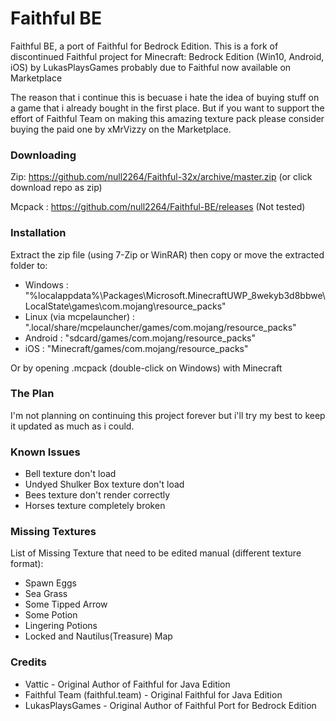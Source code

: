 # Faithful BE
Faithful BE, a port of Faithful for Bedrock Edition. This is a fork of discontinued Faithful project for Minecraft: Bedrock Edition (Win10, Android, iOS) by LukasPlaysGames probably due to Faithful now available on Marketplace

The reason that i continue this is becuase i hate the idea of buying stuff on a game that i already bought in the first place. But if you want to support the effort of Faithful Team on making this amazing texture pack please consider buying the paid one by xMrVizzy on the Marketplace.

### Downloading
Zip: https://github.com/null2264/Faithful-32x/archive/master.zip (or click download repo as zip)

Mcpack : https://github.com/null2264/Faithful-BE/releases (Not tested)

### Installation
Extract the zip file (using 7-Zip or WinRAR) then copy or move the extracted folder to:

- Windows : "%localappdata%\Packages\Microsoft.MinecraftUWP_8wekyb3d8bbwe\LocalState\games\com.mojang\resource_packs"
- Linux (via mcpelauncher) : ".local/share/mcpelauncher/games/com.mojang/resource_packs"
- Android : "sdcard/games/com.mojang/resource_packs"
- iOS : "Minecraft/games/com.mojang/resource_packs"

Or by opening .mcpack (double-click on Windows) with Minecraft

### The Plan
I'm not planning on continuing this project forever but i'll try my best to keep it updated as much as i could.

### Known Issues
- Bell texture don't load
- Undyed Shulker Box texture don't load
- Bees texture don't render correctly
- Horses texture completely broken

### Missing Textures
List of Missing Texture that need to be edited manual (different texture format):
- Spawn Eggs
- Sea Grass
- Some Tipped Arrow
- Some Potion
- Lingering Potions
- Locked and Nautilus(Treasure) Map

### Credits
- Vattic - Original Author of Faithful for Java Edition
- Faithful Team (faithful.team) - Original Faithful for Java Edition
- LukasPlaysGames - Original Author of Faithful Port for Bedrock Edition
